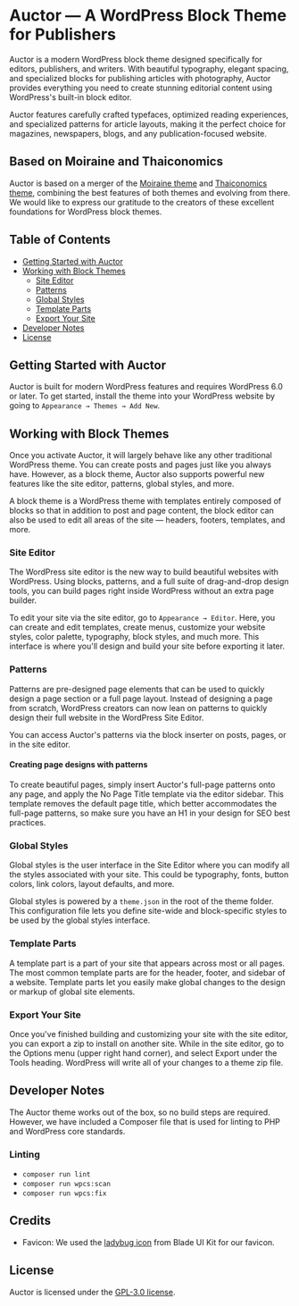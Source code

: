 # Auctor — A WordPress Block Theme for Publishers

Auctor is a modern WordPress block theme designed specifically for editors, publishers, and writers. With beautiful typography, elegant spacing, and specialized blocks for publishing articles with photography, Auctor provides everything you need to create stunning editorial content using WordPress's built-in block editor.

Auctor features carefully crafted typefaces, optimized reading experiences, and specialized patterns for article layouts, making it the perfect choice for magazines, newspapers, blogs, and any publication-focused website.

## Based on Moiraine and Thaiconomics

Auctor is based on a merger of the [Moiraine theme](https://github.com/imagewize/moiraine) and [Thaiconomics theme](https://github.com/imagewize/thaiconomics), combining the best features of both themes and evolving from there. We would like to express our gratitude to the creators of these excellent foundations for WordPress block themes.

## Table of Contents

- [Getting Started with Auctor](#getting-started-with-auctor)
- [Working with Block Themes](#working-with-block-themes)
  - [Site Editor](#site-editor)
  - [Patterns](#patterns)
  - [Global Styles](#global-styles)
  - [Template Parts](#template-parts)
  - [Export Your Site](#export-your-site)
- [Developer Notes](#developer-notes)
- [License](#license)

## Getting Started with Auctor

Auctor is built for modern WordPress features and requires WordPress 6.0 or later. To get started, install the theme into your WordPress website by going to `Appearance → Themes → Add New`.

## Working with Block Themes

Once you activate Auctor, it will largely behave like any other traditional WordPress theme. You can create posts and pages just like you always have. However, as a block theme, Auctor also supports powerful new features like the site editor, patterns, global styles, and more. 

A block theme is a WordPress theme with templates entirely composed of blocks so that in addition to post and page content, the block editor can also be used to edit all areas of the site — headers, footers, templates, and more.

### Site Editor

The WordPress site editor is the new way to build beautiful websites with WordPress. Using blocks, patterns, and a full suite of drag-and-drop design tools, you can build pages right inside WordPress without an extra page builder.

To edit your site via the site editor, go to `Appearance → Editor`. Here, you can create and edit templates, create menus, customize your website styles, color palette, typography, block styles, and much more. This interface is where you'll design and build your site before exporting it later.

### Patterns

Patterns are pre-designed page elements that can be used to quickly design a page section or a full page layout. Instead of designing a page from scratch, WordPress creators can now lean on patterns to quickly design their full website in the WordPress Site Editor.

You can access Auctor's patterns via the block inserter on posts, pages, or in the site editor. 

#### Creating page designs with patterns

To create beautiful pages, simply insert Auctor's full-page patterns onto any page, and apply the No Page Title template via the editor sidebar. This template removes the default page title, which better accommodates the full-page patterns, so make sure you have an H1 in your design for SEO best practices.

### Global Styles

Global styles is the user interface in the Site Editor where you can modify all the styles associated with your site. This could be typography, fonts, button colors, link colors, layout defaults, and more. 

Global styles is powered by a `theme.json` in the root of the theme folder. This configuration file lets you define site-wide and block-specific styles to be used by the global styles interface.

### Template Parts

A template part is a part of your site that appears across most or all pages. The most common template parts are for the header, footer, and sidebar of a website. Template parts let you easily make global changes to the design or markup of global site elements.

### Export Your Site

Once you've finished building and customizing your site with the site editor, you can export a zip to install on another site. While in the site editor, go to the Options menu (upper right hand corner), and select Export under the Tools heading. WordPress will write all of your changes to a theme zip file.

## Developer Notes

The Auctor theme works out of the box, so no build steps are required. However, we have included a Composer file that is used for linting to PHP and WordPress core standards.

### Linting

- `composer run lint`
- `composer run wpcs:scan`
- `composer run wpcs:fix`

## Credits

- Favicon: We used the [ladybug icon](https://blade-ui-kit.com/blade-icons/mdi-ladybug) from Blade UI Kit for our favicon.

## License

Auctor is licensed under the [GPL-3.0 license](https://www.gnu.org/licenses/gpl-3.0.html).
